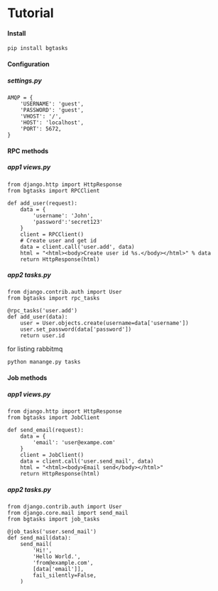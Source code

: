 # Tutorial

#### Install
```shell
pip install bgtasks
```


#### Configuration

##### settings.py
```python3
AMQP = {
    'USERNAME': 'guest',
    'PASSWORD': 'guest',
    'VHOST': '/',
    'HOST': 'localhost',
    'PORT': 5672,
}
```

#### RPC methods

##### app1 views.py
```python3
from django.http import HttpResponse
from bgtasks import RPCClient

def add_user(request):
    data = {
        'username': 'John',
        'password':'secret123'
    }
    client = RPCClient()
    # Create user and get id
    data = client.call('user.add', data)
    html = "<html><body>Create user id %s.</body></html>" % data
    return HttpResponse(html)
```

##### app2 tasks.py
```python3
from django.contrib.auth import User
from bgtasks import rpc_tasks

@rpc_tasks('user.add')
def add_user(data):
    user = User.objects.create(username=data['username'])
    user.set_password(data['password'])
    return user.id
```

for listing rabbitmq 
```shell
python manange.py tasks
```

#### Job methods

##### app1 views.py
```python3
from django.http import HttpResponse
from bgtasks import JobClient

def send_email(request):
    data = {
        'email': 'user@exampe.com'
    }
    client = JobClient()
    data = client.call('user.send_mail', data)
    html = "<html><body>Email send</body></html>"
    return HttpResponse(html)
```

##### app2 tasks.py
```python3
from django.contrib.auth import User
from django.core.mail import send_mail
from bgtasks import job_tasks

@job_tasks('user.send_mail')
def send_mail(data):
    send_mail(
        'Hi!',
        'Hello World.',
        'from@example.com',
        [data['email']],
        fail_silently=False,
    )
```